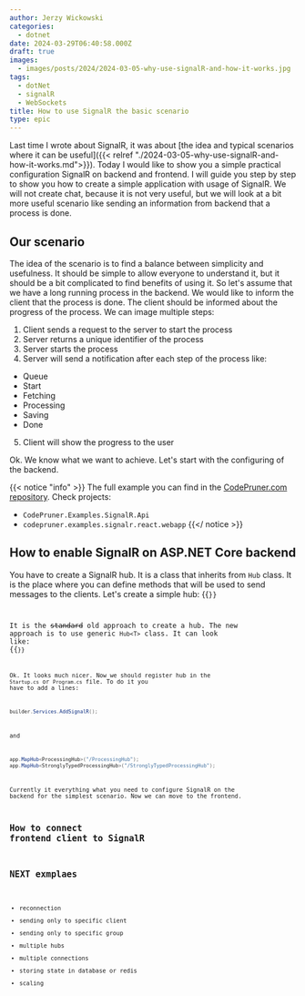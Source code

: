 ```yaml
---
author: Jerzy Wickowski
categories:
  - dotnet
date: 2024-03-29T06:40:58.000Z
draft: true
images:
  - images/posts/2024/2024-03-05-why-use-signalR-and-how-it-works.jpg
tags:
  - dotNet
  - signalR
  - WebSockets
title: How to use SignalR the basic scenario
type: epic
---
```


Last time I wrote about SignalR, it was about [the idea and typical scenarios where it can be useful]({{< relref "./2024-03-05-why-use-signalR-and-how-it-works.md">}}). Today I would like to show you a simple practical configuration SignalR on backend and frontend. I will guide you step by step to show you how to create a simple application with usage of SignalR. We will not create chat, because it is not very useful, but we will look at a bit more useful scenario like sending an information from backend that a process is done.

## Our scenario
The idea of the scenario is to find a balance between simplicity and usefulness. It should be simple to allow everyone to understand it, but it should be a bit complicated to find benefits of using it. So let's assume that we have a long running process in the backend. We would like to inform the client that the process is done. The client should be informed about the progress of the process. We can image multiple steps:

1. Client sends a request to the server to start the process
2. Server returns a unique identifier of the process
3. Server starts the process
4. Server will send a notification after each step of the process like:
  - Queue
  - Start
  - Fetching
  - Processing
  - Saving 
  - Done
5. Client will show the progress to the user

Ok. We know what we want to achieve. Let's start with the configuring of the backend.

{{< notice "info" >}}
The full example you can find in the [CodePruner.com repository](https://github.com/jwickowski/codepruner.com/tree/master/src/codepruner.com/static/examples/CodePruner.Examples).
Check projects:
- `CodePruner.Examples.SignalR.Api`
- `codepruner.examples.signalr.react.webapp`
{{</ notice >}}

## How to enable SignalR on ASP.NET Core backend
You have to create a SignalR hub. It is a class that inherits from `Hub` class. It is the place where you can define methods that will be used to send messages to the clients. Let's create a simple hub:
{{<code language="csharp" file="static/examples/CodePruner.Examples/CodePruner.Examples.SignalR.Api/SignalRCode/ProcessingHub.cs" >}}

It is the ~~standard~~ old approach to create a hub. The new approach is to use generic `Hub<T>` class. It can look like:
{{<code language="csharp" file="static/examples/CodePruner.Examples/CodePruner.Examples.SignalR.Api/SignalRCode/StronglyTypedProcessingHub.cs" >}}

Ok. It looks much nicer. Now we should register hub in the `Startup.cs` or `Program.cs` file. To do it you have to add a lines:

```csharp
builder.Services.AddSignalR();
```
and 

``` csharp
app.MapHub<ProcessingHub>("/ProcessingHub");
app.MapHub<StronglyTypedProcessingHub>("/StronglyTypedProcessingHub");
```

Currently it everything what you need to configure SignalR on the backend for the simplest scenario. Now we can move to the frontend.

## How to connect frontend client to SignalR


## NEXT exmplaes
- reconnection
- sending only to specific client
- sending only to specific group
- multiple hubs
- multiple connections
- storing state in database or redis
- scaling